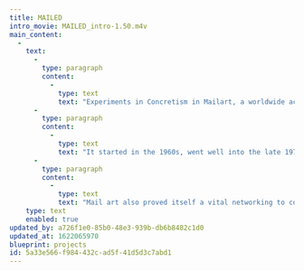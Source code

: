 ```yaml
---
title: MAILED
intro_movie: MAILED_intro-1.50.m4v
main_content:
  -
    text:
      -
        type: paragraph
        content:
          -
            type: text
            text: "Experiments in Concretism in Mailart, a worldwide activity that intentionally operated via the postal system.\_It was a way for artists in the world to connect with each other and became an instrument to organize connectivity for the purpose to share ones work internationally without the limits of conventional outlets such as museums and galleries. Moreover, the exchange for anything to become organized (exhibited, documented as a book for exchange) it was an unwritten rule to be accepted and remain unedited. It was clearly a contradiction to the institutional world of art.\_"
      -
        type: paragraph
        content:
          -
            type: text
            text: "It started in the 1960s, went well into the late 1970s, growing with increasing scope to network artists interested in the avant-garde. It originated by those involved in the Fluxus activities (late 1950s/early 1960s) which intentionally looked to circumvent conventional systems (galleries, publishers, spaces, etc.) of presumed “authority” who determined what art is what it is not. This opened up of the potentials for all the creative arts, opening the door to the unlimited, which not only spilled over into all the arts (visual, verbal, sound, and performance) but deleted the respective boundaries and so-called expertise—thus viewing “art” as one thing.\_"
      -
        type: paragraph
        content:
          -
            type: text
            text: "Mail art also proved itself a vital networking to connect with others around in the world—literally predating the internet web capacities we have today! As a communication system for this world community of the arts (without any boundaries of type as well) it was used by hundreds of artists around the world, with its results as valid as anything we have of that sort today.\_"
    type: text
    enabled: true
updated_by: a726f1e0-85b0-48e3-939b-db6b8482c1d0
updated_at: 1622065970
blueprint: projects
id: 5a33e566-f984-432c-ad5f-41d5d3c7abd1
---
```

